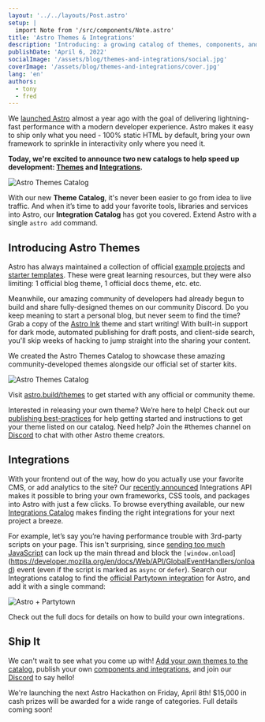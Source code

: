 ```yaml
---
layout: '../../layouts/Post.astro'
setup: |
  import Note from '/src/components/Note.astro'
title: 'Astro Themes & Integrations'
description: 'Introducing: a growing catalog of themes, components, and integrations to jumpstart your next Astro project.'
publishDate: 'April 6, 2022'
socialImage: '/assets/blog/themes-and-integrations/social.jpg'
coverImage: '/assets/blog/themes-and-integrations/cover.jpg'
lang: 'en'
authors:
  - tony
  - fred
---
```


We [launched Astro](https://astro.build/blog/introducing-astro/) almost a year ago with the goal of delivering lightning-fast performance with a modern developer experience. Astro makes it easy to ship only what you need - 100% static HTML by default, bring your own framework to sprinkle in interactivity only where you need it.

**Today, we're excited to announce two new catalogs to help speed up development: [Themes](https://astro.build/themes) and [Integrations](https://astro.build/integrations).**

![Astro Themes Catalog](/assets/blog/themes-and-integrations/astro-themes-integrations.png)

With our new **Theme Catalog**, it's never been easier to go from idea to live traffic. And when it’s time to add your favorite tools, libraries and services into Astro, our **Integration Catalog** has got you covered. Extend Astro with a single `astro add` command.

## Introducing Astro Themes

Astro has always maintained a collection of official [example projects](https://github.com/withastro/astro/tree/main/examples) and [starter templates](https://asto.new/). These were great learning resources, but they were also limiting: 1 official blog theme, 1 official docs theme, etc. etc.

Meanwhile, our amazing community of developers had already begun to build and share fully-designed themes on our community Discord. Do you keep meaning to start a personal blog, but never seem to find the time? Grab a copy of the [Astro Ink](https://github.com/one-aalam/astro-ink) theme and start writing! With built-in support for dark mode, automated publishing for draft posts, and client-side search, you'll skip weeks of hacking to jump straight into the sharing your content. 

We created the Astro Themes Catalog to showcase these amazing community-developed themes alongside our official set of starter kits.

![Astro Themes Catalog](/assets/blog/themes-and-integrations/astro-themes.png)

Visit [astro.build/themes](http://astro.build/themes) to get started with any official or community theme. 

Interested in releasing your own theme? We’re here to help! Check out our [publishing best-practices](https://docs.astro.build/en/guides/publish-to-npm/#packagejson) for help getting started and instructions to get your theme listed on our catalog. Need help? Join the #themes channel on [Discord](https://astro.build/chat) to chat with other Astro theme creators.

## Integrations

With your frontend out of the way, how do you actually use your favorite CMS, or add analytics to the site? Our [recently announced](https://astro.build/blog/astro-025/#new-astro-integrations) Integrations API makes it possible to bring your own frameworks, CSS tools, and packages into Astro with just a few clicks. To browse everything available, our new [Integrations Catalog](https://astro.build/integrations) makes finding the right integrations for your next project a breeze.

For example, let’s say you’re having performance trouble with 3rd-party scripts on your page. This isn't surprising, since [sending too much JavaScript](https://web.dev/web/fundamentals/performance/optimizing-content-efficiency/javascript-startup-optimization/) can lock up the main thread and block the `[window.onload`](https://developer.mozilla.org/en/docs/Web/API/GlobalEventHandlers/onload) event (even if the script is marked as `async` or `defer`). Search our Integrations catalog to find the [official Partytown integration](https://github.com/withastro/astro/tree/main/packages/integrations/partytown) for Astro, and add it with a single command:

![Astro + Partytown](/assets/blog/themes-and-integrations/astro-partytown.png)

Check out the full docs for details on how to build your own integrations.

## Ship It

We can't wait to see what you come up with! [Add your own themes to the catalog](https://github.com/withastro/astro.build/issues/new/choose), publish your own [components and integrations](https://docs.astro.build/en/guides/publish-to-npm/#integrations-library), and join our [Discord](https://astro.build/chat) to say hello!

<Note title="Stay Tuned">
  We're launching the next Astro Hackathon on Friday, April 8th! $15,000 in cash prizes will be awarded for a wide range of categories. Full details coming soon!
</Note>

